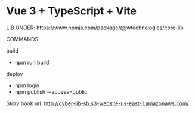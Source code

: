 # Vue 3 + TypeScript + Vite

LIB UNDER:
https://www.npmjs.com/package/@jwtechnologies/core-lib


 COMMANDS


build

 - npm run build

deploy

 - npm login
 - npm publish --access=public


 Story book url: http://cyber-lib-sb.s3-website-us-east-1.amazonaws.com/